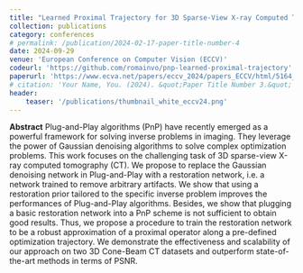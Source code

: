 ```yaml
---
title: "Learned Proximal Trajectory for 3D Sparse-View X-ray Computed Tomography"
collection: publications
category: conferences
# permalink: /publication/2024-02-17-paper-title-number-4
date: 2024-09-29
venue: 'European Conference on Computer Vision (ECCV)'
codeurl: 'https://github.com/romainvo/pnp-learned-proximal-trajectory'
paperurl: 'https://www.ecva.net/papers/eccv_2024/papers_ECCV/html/5164_ECCV_2024_paper.php'
# citation: 'Your Name, You. (2024). &quot;Paper Title Number 3.&quot; <i>GitHub Journal of Bugs</i>. 1(3).'
header:
    teaser: '/publications/thumbnail_white_eccv24.png'
---
```


**Abstract** Plug-and-Play algorithms (PnP) have recently emerged as a powerful framework for solving inverse problems in imaging. They leverage the power of Gaussian denoising algorithms to solve complex optimization problems. This work focuses on the challenging task of 3D sparse-view X-ray computed tomography (CT). We propose to replace the Gaussian denoising network in Plug-and-Play with a restoration network, i.e. a network trained to remove arbitrary artifacts. We show that using a restoration prior tailored to the specific inverse problem improves the performances of Plug-and-Play algorithms. Besides, we show that plugging a basic restoration network into a PnP scheme is not sufficient to obtain good results. Thus, we propose a procedure to train the restoration network to be a robust approximation of a proximal operator along a pre-defined optimization trajectory. We demonstrate the effectiveness and scalability of our approach on two 3D Cone-Beam CT datasets and outperform state-of-the-art methods in terms of PSNR.

